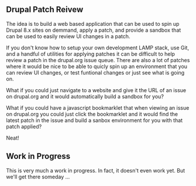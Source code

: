 ## Drupal Patch Reivew

The idea is to build a web based application that can be used to spin up Drupal 8.x sites on demmand, apply a patch, and provide a sandbox that can be used to easily review UI changes in a patch.

If you don't know how to setup your own development LAMP stack, use Git, and a handful of utilities for applying patches it can be difficult to help review a patch in the drupal.org issue queue. There are also a lot of patches where it would be nice to be able to quicly spin up an environment that you can review UI changes, or test funtional changes or just see what is going on.

What if you could just navigate to a website and give it the URL of an issue on drupal.org and it would automatically build a sandbox for you?

What if you could have a javascript bookmarklet that when viewing an issue on drupal.org you could just click the bookmarklet and it would find the latest patch in the issue and build a sanbox environment for you with that patch applied?

Neat!

## Work in Progress

This is very much a work in progress. In fact, it doesn't even work yet. But we'll get there someday ...